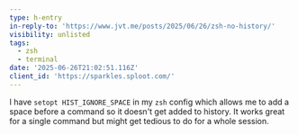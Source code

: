 ```yaml
---
type: h-entry
in-reply-to: 'https://www.jvt.me/posts/2025/06/26/zsh-no-history/'
visibility: unlisted
tags:
  - zsh
  - terminal
date: '2025-06-26T21:02:51.116Z'
client_id: 'https://sparkles.sploot.com/'
---
```

I have `setopt HIST_IGNORE_SPACE` in my `zsh` config which allows me to add a space before a command so it doesn't get added to history. It works great for a single command but might get tedious to do for a whole session.
